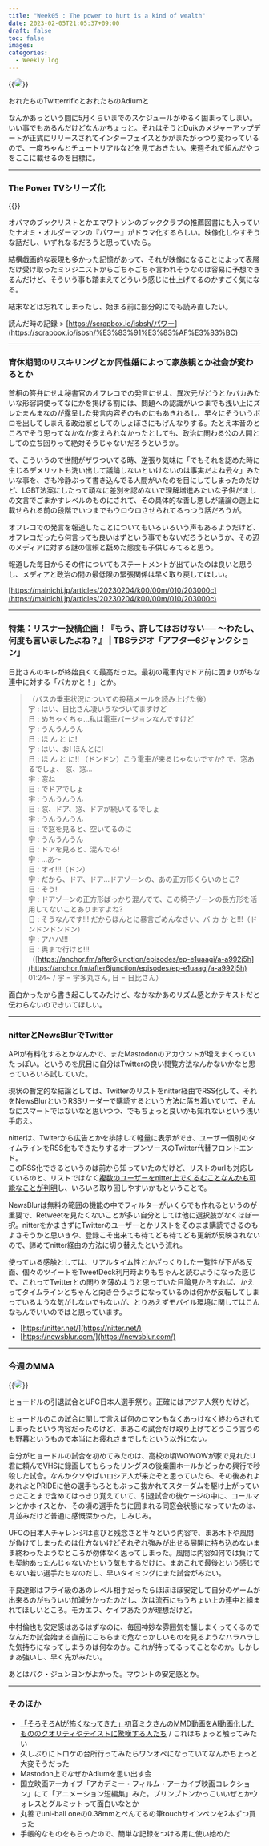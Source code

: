 ```yaml
---
title: "Week05 : The power to hurt is a kind of wealth"
date: 2023-02-05T21:05:37+09:00
draft: false
toc: false
images:
categories:
  - Weekly log 
---
```


{{<image src="/images/images/230131.webp" style="border-radius: 10px;">}}

おれたちのTwitterrificとおれたちのAdiumと

なんかあっという間に5月くらいまでのスケジュールがゆるく固まってしまい。いい事でもあるんだけどなんかちょっと。それはそうとDuikのメジャーアップデートが正式にリリースされてインターフェイスとかがまたがっつり変わっているので、一度ちゃんとチュートリアルなどを見ておきたい。来週それで組んだやつをここに載せるのを目標に。

<!--more-->

---

### The Power TVシリーズ化

{{<youtube ax1TJngN90w>}}

オバマのブックリストとかエマワトソンのブッククラブの推薦図書にも入っていたナオミ・オルダーマンの『パワー』がドラマ化するらしい。映像化しやすそうな話だし、いずれなるだろうと思っていたら。

結構戯画的な表現も多かった記憶があって、それが映像になることによって表層だけ受け取ったミソジニストからごちゃごちゃ言われそうなのは容易に予想できるんだけど、そういう事も踏まえてどういう感じに仕上げてるのかすごく気になる。

結末などは忘れてしまったし、始まる前に部分的にでも読み直したい。

読んだ時の記録 >  [https://scrapbox.io/isbsh/パワー](https://scrapbox.io/isbsh/%E3%83%91%E3%83%AF%E3%83%BC) 

---

### 育休期間のリスキリングとか同性婚によって家族観とか社会が変わるとか

首相の答弁にせよ秘書官のオフレコでの発言にせよ、異次元がどうとかバカみたいな形容詞使ってなにかを掲げる割には、問題への認識がいつまでも浅い上にズレたまんまなのが露呈した発言内容そのものにもあきれるし、早々にそういうボロを出してしまえる政治家としてのしょぼさにもげんなりする。たとえ本音のところでそう思ってなかなか変えられなかったとしても、政治に関わる公の人間としての立ち回りって絶対そうじゃないだろうというか。

で、こういうので世間がザワついてる時、逆張り気味に「でもそれを認めた時に生じるデメリットも洗い出して議論しないといけないのは事実だよね云々」みたいな事を、さも冷静ぶって書き込んでる人間がいたのを目にしてしまったのだけど、LGBT法案にしたって頑なに差別を認めないで理解増進みたいな子供だましの文言でごまかすレベルのものにされて、その具体的な善し悪しが議論の遡上に載せられる前の段階でいつまでもウロウロさせられてるっつう話だろうが。

オフレコでの発言を報道したことについてもいろいろいう声もあるようだけど、オフレコだったら何言っても良いはずという事でもないだろうというか、その辺のメディアに対する謎の信頼と舐めた態度も子供じみてると思う。

報道した毎日からその件についてもステートメントが出ていたのは良いと思うし、メディアと政治の間の最低限の緊張関係は早く取り戻してほしい。

[https://mainichi.jp/articles/20230204/k00/00m/010/203000c](https://mainichi.jp/articles/20230204/k00/00m/010/203000c)

---

### 特集：リスナー投稿企画！『もう、許してはおけない── 〜わたし、何度も言いましたよね？』 | TBSラジオ「アフター6ジャンクション」

日比さんのキレが終始良くて最高だった。最初の電車内でドア前に固まりがちな連中に対する「バカかと！」とか。

> （バスの乗車状況についての投稿メールを読み上げた後）  
> 宇 : はい、日比さん凄いうなづいてますけど  
> 日 : めちゃくちゃ…私は電車バージョンなんですけど  
> 宇 : うんうんうん  
> 日 : ほ ん と に!  
> 宇 : はい、お! ほんとに!  
> 日 : ほ ん と に!! （ドンドン）こう電車が来るじゃないですか? で、窓あるでしょ、 窓、窓…  
> 宇 : 窓ね  
> 日 : でドアでしょ  
> 宇 : うんうんうん  
> 日 : 窓、ドア、窓、ドアが続いてるでしょ  
> 宇 : うんうんうん  
> 日 : で窓を見ると、空いてるのに  
> 宇 : うんうんうん  
> 日 : ドアを見ると、混んでる!  
> 宇 : …あ～  
> 日 : オイ!!!（ドン）  
> 宇 : だから、ドア、ドア…ドアゾーンの、あの正方形くらいのとこ?  
> 日 : そう!  
> 宇 : ドアゾーンの正方形ばっかり混んでて、この椅子ゾーンの長方形を活用してないことありますよね?  
> 日 : そうなんです!!! だからほんとに暴言ごめんなさい、バ カ か と!!!（ドンドンドンドン）  
> 宇 : アハハ!!!  
> 日 : 奥まで行けと!!!  
（[https://anchor.fm/after6junction/episodes/ep-e1uaagj/a-a992j5h](https://anchor.fm/after6junction/episodes/ep-e1uaagj/a-a992j5h) 01:24~ / 宇 = 宇多丸さん, 日 = 日比さん）
> 

面白かったから書き起こしてみたけど、なかなかあのリズム感とかテキストだと伝わらないのできいてほしい。

---

### nitterとNewsBlurでTwitter

APIが有料化するとかなんかで、またMastodonのアカウントが増えまくっていたっぽい。というのを尻目に自分はTwitterの良い閲覧方法なんかないかなと思っていろいろ試していた。

現状の暫定的な結論としては、Twitterのリストをnitter経由でRSS化して、それをNewsBlurというRSSリーダーで購読するという方法に落ち着いていて、そんなにスマートではないなと思いつつ、でもちょっと良いかも知れないという浅い手応え。

nitterは、Twiterから広告とかを排除して軽量に表示ができ、ユーザー個別のタイムラインをRSS化もできたりするオープンソースのTwitter代替フロントエンド。  
このRSS化できるというのは前から知っていたのだけど、リストのurlも対応しているのと、リストではなく[複数のユーザーをnitter上でくるむことなんかも可能なことが判明](https://www.reddit.com/r/privacytoolsIO/comments/g9hyza/comment/fotjqpo/?context=3)し、いろいろ取り回しやすいかもということで。

NewsBlurは無料の範囲の機能の中でフィルターがいくらでも作れるというのが重要で、Retweetを見たくないことが多い自分としては他に選択肢がなくほぼ一択。nitterをかまさずにTwitterのユーザーとかリストをそのまま購読できるのもよさそうかと思いきや、登録こそ出来ても待てども待てども更新が反映されないので、諦めてnitter経由の方法に切り替えたという流れ。

使っている感触としては、リアルタイム性とかざっくりした一覧性が下がる反面、個々のツイートをTweetDeck利用時よりもちゃんと読むようになった感じで、これってTwitterとの関りを薄めようと思っていた目論見からすれば、かえってタイムラインとちゃんと向き合うようになっているのは何かが反転してしまっているような気がしないでもないが、とりあえずモバイル環境に関してはこんなもんでいいのではと思っています。

- [https://nitter.net/](https://nitter.net/)
- [https://newsblur.com/](https://newsblur.com/)

---

### 今週のMMA

{{<image src="/images/2023/0205_fedor.webp" style="border-radius: 10px;">}}

ヒョードルの引退試合とUFC日本人選手祭り。正確にはアジア人祭りだけど。

ヒョードルのこの試合に関して言えば何のロマンもなくあっけなく終わらされてしまったという内容だったのけど、まあこの試合だけ取り上げてどうこう言うのも野暮というもので本当にお疲れさまでしたという以外にない。

自分がヒョードルの試合を初めてみたのは、高校の頃WOWOWが家で見れたU君に頼んでVHSに録画してもらったリングスの後楽園ホールかどっかの興行で秒殺した試合。なんかクソやばいロシア人が来たぞと思っていたら、その後あれよあれよとPRIDEに他の選手もろともぶっこ抜かれてスターダムを駆け上がっていったことまで含めてはっきり覚えていて、引退試合の後ケージの中に、コールマンとかホイスとか、その頃の選手たちに囲まれる同窓会状態になっていたのは、月並みだけど普通に感慨深かった。しみじみ。

UFCの日本人チャレンジは喜びと残念さと半々という内容で、まあ木下や風間が負けてしまったのは仕方ないけどそれぞれ強みが出せる展開に持ち込めないまま終わったようなところが勿体なく思ってしまった。風間は内容如何では負けても契約あったんじゃないかという気もするだけに。まあこれで最後という感じでもない若い選手たちなのだし、早いタイミングにまた試合がみたい。

平良達郎はフライ級のあのレベル相手だったらほぼほぼ安定して自分のゲームが出来るのがもういい加減分かったのだし、次は流石にもうちょい上の連中と組まれてほしいところ。モカエフ、ケイプあたりが理想だけど。

中村倫也も安定感はあるはずなのに、毎回神妙な雰囲気を醸しまくってくるのでなんだか試合始まる直前にこちらまで危なっかしいものを見るようなハラハラした気持ちになってしまうのは何なのか。これが持ってるってことなのか。しかしまあ強いし、早く先がみたい。

あとはパク・ジュンヨンがよかった。マウントの安定感とか。

---

### そのほか

- [「そろそろAIが怖くなってきた」初音ミクさんのMMD動画をAI動画化したもののクオリティやテイストに驚嘆する人たち](https://togetter.com/li/2067260) / これはちょっと触ってみたい
- 久しぶりにトロケの台所行ってみたらワンオペになっていてなんかちょっと大変そうだった
- Mastodon上でなぜかAdiumを思い出す会
- 国立映画アーカイブ「アカデミー・フィルム・アーカイブ映画コレクション」にて「アニメーション短編集」みた。プリンプトンかっこいいぜとかウォレスとグルミットって面白いなとか
- 丸善でuni-ball oneの0.38mmとぺんてるの筆touchサインペンを2本ずつ買った
- 手帳的なものをもらったので、簡単な記録をつける用に使い始めた